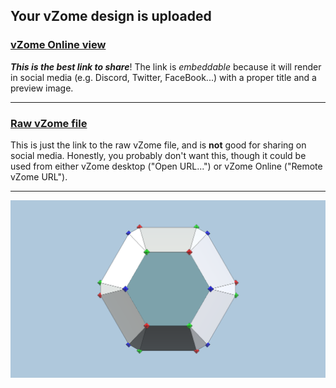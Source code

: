 ## Your vZome design is uploaded

### [vZome Online view][embed]

***This is the best link to share***!  The link is *embeddable* because it will render in social media (e.g. Discord, Twitter, FaceBook...) with a proper title and a preview image.

---

### [Raw vZome file][raw]

This is just the link to the raw vZome file, and is **not** good for
sharing on social media.
Honestly, you probably don't want this, though it could be used from either
vZome desktop ("Open URL...") or vZome Online ("Remote vZome URL").

---

![Image](<24-vertex-3-cubes-rotated-on-edge-convex-hull.png>)


[embed]: <https://vzome.com/app/embed.py?url=https://raw.githubusercontent.com/david-hall/vzome-sharing/main/2021/10/27/17-21-40-24-vertex-3-cubes-rotated-on-edge-convex-hull/24-vertex-3-cubes-rotated-on-edge-convex-hull.vZome>
[raw]: <https://raw.githubusercontent.com/david-hall/vzome-sharing/main/2021/10/27/17-21-40-24-vertex-3-cubes-rotated-on-edge-convex-hull/24-vertex-3-cubes-rotated-on-edge-convex-hull.vZome>

